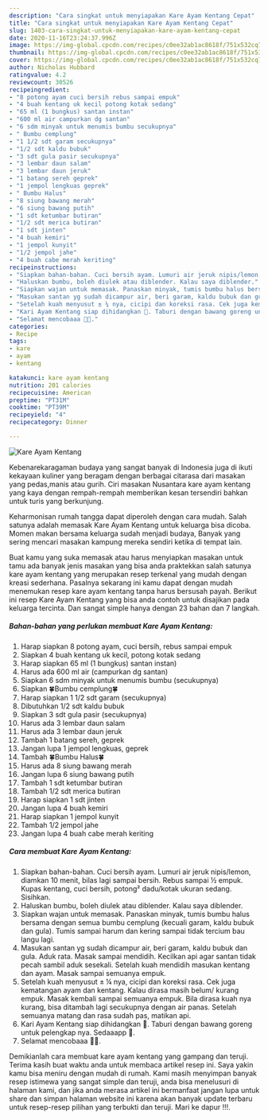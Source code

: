```yaml
---
description: "Cara singkat untuk menyiapakan Kare Ayam Kentang Cepat"
title: "Cara singkat untuk menyiapakan Kare Ayam Kentang Cepat"
slug: 1403-cara-singkat-untuk-menyiapakan-kare-ayam-kentang-cepat
date: 2020-11-16T23:24:37.996Z
image: https://img-global.cpcdn.com/recipes/c0ee32ab1ac8618f/751x532cq70/kare-ayam-kentang-foto-resep-utama.jpg
thumbnail: https://img-global.cpcdn.com/recipes/c0ee32ab1ac8618f/751x532cq70/kare-ayam-kentang-foto-resep-utama.jpg
cover: https://img-global.cpcdn.com/recipes/c0ee32ab1ac8618f/751x532cq70/kare-ayam-kentang-foto-resep-utama.jpg
author: Nicholas Hubbard
ratingvalue: 4.2
reviewcount: 30526
recipeingredient:
- "8 potong ayam cuci bersih rebus sampai empuk"
- "4 buah kentang uk kecil potong kotak sedang"
- "65 ml (1 bungkus) santan instan"
- "600 ml air campurkan dg santan"
- "6 sdm minyak untuk menumis bumbu secukupnya"
- " Bumbu cemplung"
- "1 1/2 sdt garam secukupnya"
- "1/2 sdt kaldu bubuk"
- "3 sdt gula pasir secukupnya"
- "3 lembar daun salam"
- "3 lembar daun jeruk"
- "1 batang sereh geprek"
- "1 jempol lengkuas geprek"
- " Bumbu Halus"
- "8 siung bawang merah"
- "6 siung bawang putih"
- "1 sdt ketumbar butiran"
- "1/2 sdt merica butiran"
- "1 sdt jinten"
- "4 buah kemiri"
- "1 jempol kunyit"
- "1/2 jempol jahe"
- "4 buah cabe merah keriting"
recipeinstructions:
- "Siapkan bahan-bahan. Cuci bersih ayam. Lumuri air jeruk nipis/lemon, diamkan 10 menit, bilas lagi sampai bersih. Rebus sampai ½ empuk. Kupas kentang, cuci bersih, potong² dadu/kotak ukuran sedang. Sisihkan."
- "Haluskan bumbu, boleh diulek atau diblender. Kalau saya diblender."
- "Siapkan wajan untuk memasak. Panaskan minyak, tumis bumbu halus bersama dengan semua bumbu cemplung (kecuali garam, kaldu bubuk dan gula). Tumis sampai harum dan kering sampai tidak tercium bau langu lagi."
- "Masukan santan yg sudah dicampur air, beri garam, kaldu bubuk dan gula. Aduk rata. Masak sampai mendidih. Kecilkan api agar santan tidak pecah sambil aduk sesekali. Setelah kuah mendidih masukan kentang dan ayam. Masak sampai semuanya empuk."
- "Setelah kuah menyusut ± ¼ nya, cicipi dan koreksi rasa. Cek juga kematangan ayam dan kentang. Kalau dirasa masih belum/ kurang empuk. Masak kembali sampai semuanya empuk. Bila dirasa kuah nya kurang, bisa ditambah lagi secukupnya dengan air panas. Setelah semuanya matang dan rasa sudah pas, matikan api."
- "Kari Ayam Kentang siap dihidangkan 🤩. Taburi dengan bawang goreng untuk pelengkap nya. Sedaaapp 🤤."
- "Selamat mencobaaa 🤗🥰."
categories:
- Recipe
tags:
- kare
- ayam
- kentang

katakunci: kare ayam kentang 
nutrition: 201 calories
recipecuisine: American
preptime: "PT31M"
cooktime: "PT39M"
recipeyield: "4"
recipecategory: Dinner

---
```



![Kare Ayam Kentang](https://img-global.cpcdn.com/recipes/c0ee32ab1ac8618f/751x532cq70/kare-ayam-kentang-foto-resep-utama.jpg)

Kebenarekaragaman budaya yang sangat banyak di Indonesia juga di ikuti kekayaan kuliner yang beragam dengan berbagai citarasa dari masakan yang pedas,manis atau gurih. Ciri masakan Nusantara kare ayam kentang yang kaya dengan rempah-rempah memberikan kesan tersendiri bahkan untuk turis yang berkunjung.


Keharmonisan rumah tangga dapat diperoleh dengan cara mudah. Salah satunya adalah memasak Kare Ayam Kentang untuk keluarga bisa dicoba. Momen makan bersama keluarga sudah menjadi budaya, Banyak yang sering mencari masakan kampung mereka sendiri ketika di tempat lain.



Buat kamu yang suka memasak atau harus menyiapkan masakan untuk tamu ada banyak jenis masakan yang bisa anda praktekkan salah satunya kare ayam kentang yang merupakan resep terkenal yang mudah dengan kreasi sederhana. Pasalnya sekarang ini kamu dapat dengan mudah menemukan resep kare ayam kentang tanpa harus bersusah payah.
Berikut ini resep Kare Ayam Kentang yang bisa anda contoh untuk disajikan pada keluarga tercinta. Dan sangat simple hanya dengan 23 bahan dan 7 langkah.


<!--inarticleads1-->

##### Bahan-bahan yang perlukan membuat Kare Ayam Kentang:

1. Harap siapkan 8 potong ayam, cuci bersih, rebus sampai empuk
1. Siapkan 4 buah kentang uk kecil, potong kotak sedang
1. Harap siapkan 65 ml (1 bungkus) santan instan)
1. Harus ada 600 ml air (campurkan dg santan)
1. Siapkan 6 sdm minyak untuk menumis bumbu (secukupnya)
1. Siapkan  🍀Bumbu cemplung🍀
1. Harap siapkan 1 1/2 sdt garam (secukupnya)
1. Dibutuhkan 1/2 sdt kaldu bubuk
1. Siapkan 3 sdt gula pasir (secukupnya)
1. Harus ada 3 lembar daun salam
1. Harus ada 3 lembar daun jeruk
1. Tambah 1 batang sereh, geprek
1. Jangan lupa 1 jempol lengkuas, geprek
1. Tambah  🍀Bumbu Halus🍀
1. Harus ada 8 siung bawang merah
1. Jangan lupa 6 siung bawang putih
1. Tambah 1 sdt ketumbar butiran
1. Tambah 1/2 sdt merica butiran
1. Harap siapkan 1 sdt jinten
1. Jangan lupa 4 buah kemiri
1. Harap siapkan 1 jempol kunyit
1. Tambah 1/2 jempol jahe
1. Jangan lupa 4 buah cabe merah keriting




<!--inarticleads2-->

##### Cara membuat  Kare Ayam Kentang:

1. Siapkan bahan-bahan. Cuci bersih ayam. Lumuri air jeruk nipis/lemon, diamkan 10 menit, bilas lagi sampai bersih. Rebus sampai ½ empuk. Kupas kentang, cuci bersih, potong² dadu/kotak ukuran sedang. Sisihkan.
1. Haluskan bumbu, boleh diulek atau diblender. Kalau saya diblender.
1. Siapkan wajan untuk memasak. Panaskan minyak, tumis bumbu halus bersama dengan semua bumbu cemplung (kecuali garam, kaldu bubuk dan gula). Tumis sampai harum dan kering sampai tidak tercium bau langu lagi.
1. Masukan santan yg sudah dicampur air, beri garam, kaldu bubuk dan gula. Aduk rata. Masak sampai mendidih. Kecilkan api agar santan tidak pecah sambil aduk sesekali. Setelah kuah mendidih masukan kentang dan ayam. Masak sampai semuanya empuk.
1. Setelah kuah menyusut ± ¼ nya, cicipi dan koreksi rasa. Cek juga kematangan ayam dan kentang. Kalau dirasa masih belum/ kurang empuk. Masak kembali sampai semuanya empuk. Bila dirasa kuah nya kurang, bisa ditambah lagi secukupnya dengan air panas. Setelah semuanya matang dan rasa sudah pas, matikan api.
1. Kari Ayam Kentang siap dihidangkan 🤩. Taburi dengan bawang goreng untuk pelengkap nya. Sedaaapp 🤤.
1. Selamat mencobaaa 🤗🥰.




Demikianlah cara membuat kare ayam kentang yang gampang dan teruji. Terima kasih buat waktu anda untuk membaca artikel resep ini. Saya yakin kamu bisa meniru dengan mudah di rumah. Kami masih menyimpan banyak resep istimewa yang sangat simple dan teruji, anda bisa menelusuri di halaman kami, dan jika anda merasa artikel ini bermanfaat jangan lupa untuk share dan simpan halaman website ini karena akan banyak update terbaru untuk resep-resep pilihan yang terbukti dan teruji. Mari ke dapur !!!. 
